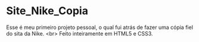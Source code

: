 # Site_Nike_Copia
Esse é meu primeiro projeto pessoal, o qual fui atrás de fazer uma cópia fiel do sita da Nike. &lt;br> Feito inteiramente em HTML5 e CSS3.
